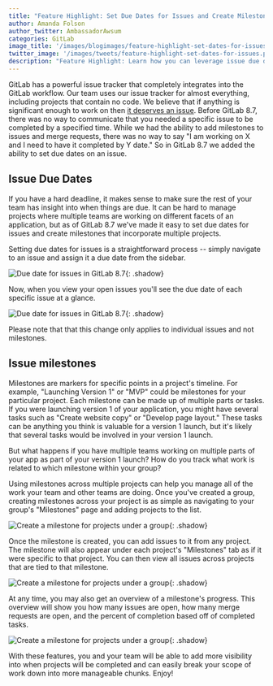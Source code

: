 ```yaml
---
title: "Feature Highlight: Set Due Dates for Issues and Create Milestones"
author: Amanda Folson
author_twitter: AmbassadorAwsum
categories: GitLab
image_title: '/images/blogimages/feature-highlight-set-dates-for-issues/cover-image.jpg'
twitter_image: '/images/tweets/feature-highlight-set-dates-for-issues.png'
description: "Feature Highlight: Learn how you can leverage issue due dates and milestones to help manage your projects with GitLab."
---
```


GitLab has a powerful issue tracker that completely integrates into the GitLab workflow. Our team uses our issue tracker for almost everything, including projects that contain no code. We believe that if anything is significant enough to work on then [it deserves an issue](/handbook/#gitlab-workflow). Before GitLab 8.7, there was no way to communicate that you needed a specific issue to be completed by a specified time. While we had the ability to add milestones to issues and merge requests, there was no way to say "I am working on X and I need to have it completed by Y date." So in GitLab 8.7 we added the ability to set due dates on an issue.

<!-- more -->

## Issue Due Dates

If you have a hard deadline, it makes sense to make sure the rest of your team 
has insight into when things are due. It can be hard to manage projects where multiple teams are working on different facets of an application, but as of GitLab 8.7 we've made it easy to set due dates for issues and create milestones that incorporate multiple projects.

Setting due dates for issues is a straightforward process -- simply navigate 
to an issue and assign it a due date from the sidebar.

![Due date for issues in GitLab 8.7](/images/8_7/due_date.png){: .shadow}

Now, when you view your open issues you'll see the due date of each specific 
issue at a glance.

![Due date for issues in GitLab 8.7](/images/8_7/due_date2.png){: .shadow}

Please note that that this change only applies to individual issues and not 
milestones.

## Issue milestones

Milestones are markers for specific points in a project's timeline. For example, "Launching Version 1" or "MVP" could be milestones for your particular project. Each milestone can be made up of multiple parts or tasks. If you were launching version 1 of your application, you might have several tasks such as "Create website copy" or "Develop page layout." These tasks can be anything you think is valuable for a version 1 launch, but it's likely that several tasks would be involved in your version 1 launch.

But what happens if you have multiple teams working on multiple parts of your app as part of your version 1 launch? How do you track what work is related to which milestone within your group?

Using milestones across multiple projects can help you manage all of the work your team and other teams are doing. Once you've created a group, creating milestones across your project is as simple as navigating to your group's "Milestones" page and adding projects to the list.

![Create a milestone for projects under a group](/images/blogimages/feature-highlight-set-dates-for-issues/createmilestone.png){: .shadow}

Once the milestone is created, you can add issues to it from any project. The milestone will also appear under each project's "Milestones" tab as if it were specific to that project. You can then view all issues across projects that are tied to that milestone.

![Create a milestone for projects under a group](/images/blogimages/feature-highlight-set-dates-for-issues/issuesformilestone.png){: .shadow}

At any time, you may also get an overview of a milestone's progress. This overview will show you how many issues are open, how many merge requests are open, and the percent of completion based off of completed tasks.

![Create a milestone for projects under a group](/images/blogimages/feature-highlight-set-dates-for-issues/milestoneprogress.png){: .shadow}

With these features, you and your team will be able to add more visibility into when projects will be completed and can easily break your scope of work down into more manageable chunks. Enjoy!